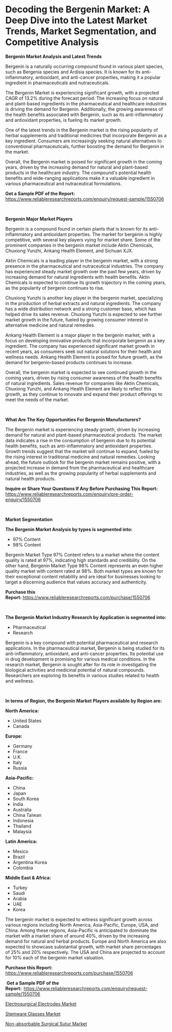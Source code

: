 <p><h1>Decoding the Bergenin Market: A Deep Dive into the Latest Market Trends, Market Segmentation, and Competitive Analysis</h1></p><p><strong>Bergenin Market Analysis and Latest Trends</strong></p>
<p><p>Bergenin is a naturally occurring compound found in various plant species, such as Bergenia species and Ardisia species. It is known for its anti-inflammatory, antioxidant, and anti-cancer properties, making it a popular ingredient in pharmaceuticals and nutraceuticals.</p><p>The Bergenin Market is experiencing significant growth, with a projected CAGR of 13.2% during the forecast period. The increasing focus on natural and plant-based ingredients in the pharmaceutical and healthcare industries is driving the demand for Bergenin. Additionally, the growing awareness of the health benefits associated with Bergenin, such as its anti-inflammatory and antioxidant properties, is fueling its market growth.</p><p>One of the latest trends in the Bergenin market is the rising popularity of herbal supplements and traditional medicines that incorporate Bergenin as a key ingredient. Consumers are increasingly seeking natural alternatives to conventional pharmaceuticals, further boosting the demand for Bergenin in the market.</p><p>Overall, the Bergenin market is poised for significant growth in the coming years, driven by the increasing demand for natural and plant-based products in the healthcare industry. The compound's potential health benefits and wide-ranging applications make it a valuable ingredient in various pharmaceutical and nutraceutical formulations.</p></p>
<p><strong>Get a Sample PDF of the Report:&nbsp;</strong> <a href="https://www.reliableresearchreports.com/enquiry/request-sample/1550706">https://www.reliableresearchreports.com/enquiry/request-sample/1550706</a></p>
<p>&nbsp;</p>
<p><strong>Bergenin Major Market Players</strong></p>
<p><p>Bergenin is a compound found in certain plants that is known for its anti-inflammatory and antioxidant properties. The market for bergenin is highly competitive, with several key players vying for market share. Some of the prominent companies in the bergenin market include Aktin Chemicals, Chuxiong Yunzhi, Ankang Health Element, and Sichuan XJX.</p><p>Aktin Chemicals is a leading player in the bergenin market, with a strong presence in the pharmaceutical and nutraceutical industries. The company has experienced steady market growth over the past few years, driven by increasing demand for natural ingredients with health benefits. Aktin Chemicals is expected to continue its growth trajectory in the coming years, as the popularity of bergenin continues to rise.</p><p>Chuxiong Yunzhi is another key player in the bergenin market, specializing in the production of herbal extracts and natural ingredients. The company has a wide distribution network and a strong customer base, which has helped drive its sales revenue. Chuxiong Yunzhi is expected to see further market growth in the future, fueled by growing consumer interest in alternative medicine and natural remedies.</p><p>Ankang Health Element is a major player in the bergenin market, with a focus on developing innovative products that incorporate bergenin as a key ingredient. The company has experienced significant market growth in recent years, as consumers seek out natural solutions for their health and wellness needs. Ankang Health Element is poised for future growth, as the demand for bergenin-based products continues to increase.</p><p>Overall, the bergenin market is expected to see continued growth in the coming years, driven by rising consumer awareness of the health benefits of natural ingredients. Sales revenue for companies like Aktin Chemicals, Chuxiong Yunzhi, and Ankang Health Element are likely to reflect this growth, as they continue to innovate and expand their product offerings to meet the needs of the market.</p></p>
<p>&nbsp;</p>
<p><strong>What Are The Key Opportunities For Bergenin Manufacturers?</strong></p>
<p><p>The Bergenin market is experiencing steady growth, driven by increasing demand for natural and plant-based pharmaceutical products. The market data indicates a rise in the consumption of bergenin due to its potential health benefits, such as anti-inflammatory and antioxidant properties. Growth trends suggest that the market will continue to expand, fueled by the rising interest in traditional medicine and natural remedies. Looking ahead, the future outlook for the bergenin market remains positive, with a projected increase in demand from the pharmaceutical and healthcare industries, as well as the growing popularity of herbal supplements and natural health products.</p></p>
<p><strong>Inquire or Share Your Questions If Any Before Purchasing This Report:</strong> <a href="https://www.reliableresearchreports.com/enquiry/pre-order-enquiry/1550706">https://www.reliableresearchreports.com/enquiry/pre-order-enquiry/1550706</a></p>
<p>&nbsp;</p>
<p><strong>Market Segmentation</strong></p>
<p><strong>The Bergenin Market Analysis by types is segmented into:</strong></p>
<p><ul><li>97% Content</li><li>98% Content</li></ul></p>
<p><p>Bergenin Market Type 97% Content refers to a market where the content quality is rated at 97%, indicating high standards and credibility. On the other hand, Bergenin Market Type 98% Content represents an even higher quality market with content rated at 98%. Both market types are known for their exceptional content reliability and are ideal for businesses looking to target a discerning audience that values accuracy and authenticity.</p></p>
<p><strong>Purchase this Report:&nbsp;</strong><a href="https://www.reliableresearchreports.com/purchase/1550706">https://www.reliableresearchreports.com/purchase/1550706</a></p>
<p>&nbsp;</p>
<p><strong>The Bergenin Market Industry Research by Application is segmented into:</strong></p>
<p><ul><li>Pharmaceutical</li><li>Research</li></ul></p>
<p><p>Bergenin is a key compound with potential pharmaceutical and research applications. In the pharmaceutical market, Bergenin is being studied for its anti-inflammatory, antioxidant, and anti-cancer properties. Its potential use in drug development is promising for various medical conditions. In the research market, Bergenin is sought after for its role in investigating the biological activities and medicinal potential of natural compounds. Researchers are exploring its benefits in various studies related to health and wellness.</p></p>
<p>&nbsp;</p>
<p><strong>In terms of Region, the Bergenin Market Players available by Region are:</strong></p>
<p>
    <p> <strong> North America: </strong>
        <ul>
            <li>United States</li>
            <li>Canada</li>
        </ul>
        </p> 
    <p> <strong> Europe: </strong>
        <ul>
            <li>Germany</li>
            <li>France</li>
            <li>U.K.</li>
            <li>Italy</li>
            <li>Russia</li>
        </ul>
        </p> 
    <p> <strong> Asia-Pacific: </strong>
        <ul>
            <li>China</li>
            <li>Japan</li>
            <li>South Korea</li>
            <li>India</li>
            <li>Australia</li>
            <li>China Taiwan</li>
            <li>Indonesia</li>
            <li>Thailand</li>
            <li>Malaysia</li>
        </ul>
        </p> 
    <p> <strong> Latin America: </strong>
        <ul>
            <li>Mexico</li>
            <li>Brazil</li>
            <li>Argentina Korea</li>
            <li>Colombia</li>
        </ul>
        </p> 
    <p> <strong> Middle East & Africa: </strong>
        <ul>
            <li>Turkey</li>
            <li>Saudi</li>
            <li>Arabia</li>
            <li>UAE</li>
            <li>Korea</li>
        </ul>
    </p>
    </p>
<p><p>The bergenin market is expected to witness significant growth across various regions including North America, Asia-Pacific, Europe, USA, and China. Among these regions, Asia-Pacific is anticipated to dominate the market with a market share of around 40%, driven by the increasing demand for natural and herbal products. Europe and North America are also expected to showcase substantial growth, with market share percentages of 25% and 20% respectively. The USA and China are projected to account for 10% each of the bergenin market valuation.</p></p>
<p><strong>Purchase this Report: </strong><a href="https://www.reliableresearchreports.com/purchase/1550706">https://www.reliableresearchreports.com/purchase/1550706</a></p>
<p>&nbsp;<strong>Get a Sample PDF of the Report:&nbsp;&nbsp;</strong><a href="https://www.reliableresearchreports.com/enquiry/request-sample/1550706">https://www.reliableresearchreports.com/enquiry/request-sample/1550706</a></p>
<p><strong></strong></p>
<p><p><a href="https://view.publitas.com/reportprime-1/electrosurgical-electrodes-market-a-comprehensive-report-of-its-market-share-growth-trends-2023-2030/">Electrosurgical Electrodes Market</a></p><p><a href="https://view.publitas.com/reportprime-1/global-stemware-glasses-market-by-types-applications-and-major-players-with-regional-growth-rate-analysis-and-development-situation-from-2023-to-2030/">Stemware Glasses Market</a></p><p><a href="https://view.publitas.com/reportprime-1/non-absorbable-surgical-sutur-market-size-focuses-on-market-dynamics-in-depth-analysis-and-future-projections-of-its-market-forecasted-for-period-from-2023-to-2030/">Non-absorbable Surgical Sutur Market</a></p></p>